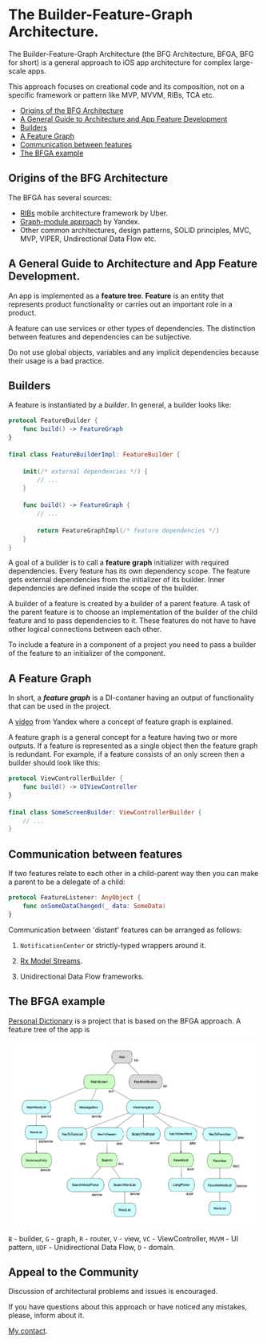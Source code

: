 # The Builder-Feature-Graph Architecture.

The Builder-Feature-Graph Architecture (the BFG Architecture, BFGA, BFG for short) is a general approach to iOS app architecture for complex large-scale apps.

This approach focuses on creational code and its composition, not on a specific framework or pattern like MVP, MVVM, RIBs, TCA etc.

* [Origins of the BFG Architecture](#origins-of-the-bfg-architecture)
* [A General Guide to Architecture and App Feature Development](#a-general-guide-to-architecture-and-app-feature-development)
* [Builders](#builders)
* [A Feature Graph](#a-feature-graph)
* [Communication between features](#communication-between-features)
* [The BFGA example](#the-bfga-example)

## Origins of the BFG Architecture

The BFGA has several sources:

* [RIBs](https://github.com/uber/RIBs) mobile architecture framework by Uber.
* [Graph-module approach](https://www.youtube.com/watch?v=iN8BtJxRBWs) by Yandex.
* Other common architectures, design patterns, SOLID principles, MVC, MVP, VIPER, Undirectional Data Flow etc.

## A General Guide to Architecture and App Feature Development.

An app is implemented as a __feature tree__. __Feature__ is an entity that represents product functionality or carries out an important role in a product.

A feature can use services or other types of dependencies. The distinction between features and dependencies can be subjective.

Do not use global objects, variables and any implicit dependencies because their usage is a bad practice.

## Builders

A feature is instantiated by a _builder_. In general, a builder looks like:

```swift
protocol FeatureBuilder {
    func build() -> FeatureGraph
}

final class FeatureBuilderImpl: FeatureBuilder {

    init(/* external dependencies */) {
        // ...
    }

    func build() -> FeatureGraph {
        // ...

        return FeatureGraphImpl(/* feature dependencies */)
    }
}
```

A goal of a builder is to call a __feature graph__ initializer with required dependencies. Every feature has its own dependency scope. The feature gets external dependencies from the initializer of its builder. Inner dependencies are defined inside the scope of the builder.

A builder of a feature is created by a builder of a parent feature. A task of the parent feature is to choose an implementation of the builder of the child feature and to pass dependencies to it. These features do not have to have other logical connections between each other.

To include a feature in a component of a project you need to pass a builder of the feature to an initializer of the component.

## A Feature Graph

In short, a __*feature graph*__ is a DI-contaner having an output of functionality that can be used in the project.

A [video](https://www.youtube.com/watch?v=iN8BtJxRBWs) from Yandex where a concept of feature graph is explained.

A feature graph is a general concept for a feature having two or more outputs. If a feature is represented as a single object then the feature graph is redundant. For example, if a feature consists of an only screen then a builder should look like this:

```swift
protocol ViewControllerBuilder {
    func build() -> UIViewController
}

final class SomeScreenBuilder: ViewControllerBuilder {
    // ...
}
```

## Communication between features

If two features relate to each other in a child-parent way then you can make a parent to be a delegate of a child:

```swift
protocol FeatureListener: AnyObject {
    func onSomeDataChanged(_ data: SomeData)
}
```

Communication between 'distant' features can be arranged as follows:

1) `NotificationCenter` or strictly-typed wrappers around it.

2) [Rx Model Streams](https://github.com/uber/RIBs/wiki/iOS-Tutorial-3).

3) Unidirectional Data Flow frameworks.

## The BFGA example

[Personal Dictionary](https://github.com/maksimn/personal-dictionary-ios) is a project that is based on the BFGA approach. A feature tree of the app is

![alt text](https://raw.githubusercontent.com/maksimn/personal-dictionary-ios/main/pers-dict-arch.png "")

`B` - builder, `G` - graph, `R` - router, `V` - view, `VC` - ViewController, `MVVM` - UI pattern, `UDF` - Unidirectional Data Flow, `D` - domain.

## Appeal to the Community

Discussion of architectural problems and issues is encouraged. 

If you have questions about this approach or have noticed any mistakes, please, inform about it. 

[My contact](https://t.me/maksimiv).
